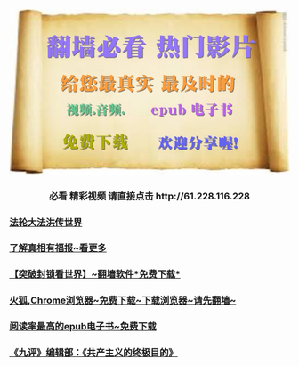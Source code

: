  <div align=center><IMG SRC="https://github.com/dfchunsring/yue/blob/master/img/513-1.jpg?raw=true" width=780>
<br><h3>必看 精彩视频   请直接点击 http://61.228.116.228</h3></div>



 <h3><td><a href="https://git.io/cvs">法轮大法洪传世界</a></td></h3><p>
 
 <td><h3><a href='https://git.io/zb'>了解真相有福报~看更多</a></h3> </td><p>

<td><h3><a href='https://github.com/dfchunsring/wer/blob/master/epgh.md'>【突破封锁看世界】~翻墙软件*免费下载*</a></h3></td><p>

<td><h3><a href='https://github.com/dfchunsring/wer/blob/master/phpn.md'>火狐,Chrome浏览器~免费下载~下载浏览器~请先翻墙~</a></h3></td></td><p>
 
<td><h3><a href='https://git.io/orhb'>阅读率最高的epub电子书~免费下载</a><h3></td></td><p>
 
<td><h3> <a href='https://github.com/dfchunsring/yue/blob/master/uty.md'>《九评》编辑部：《共产主义的终极目的》</a></h3></td><p>
